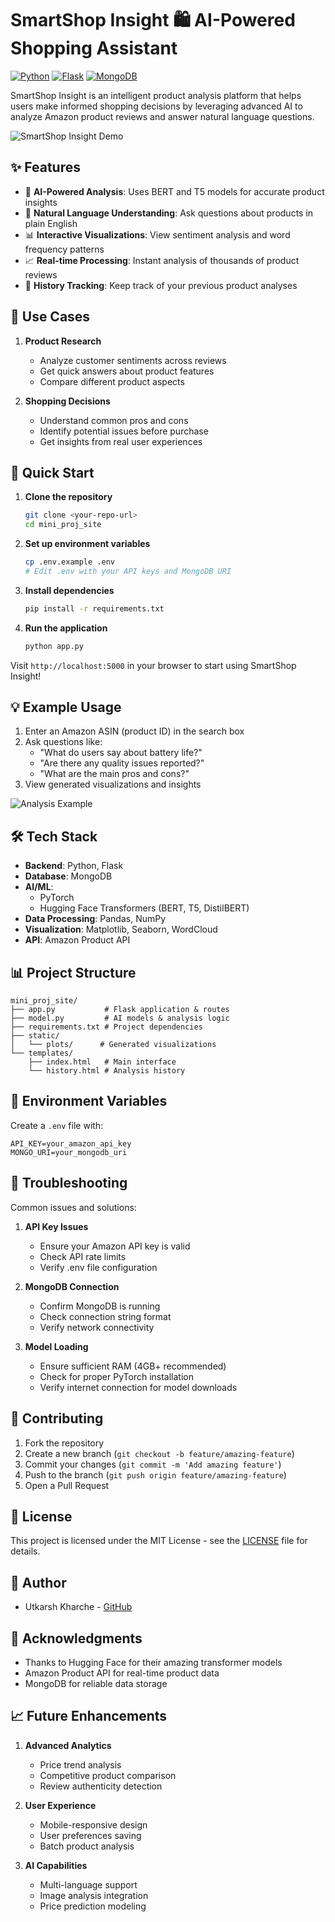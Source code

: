 # SmartShop Insight 🛍️ AI-Powered Shopping Assistant

[![Python](https://img.shields.io/badge/Python-3.8+-blue.svg)](https://www.python.org/downloads/)
[![Flask](https://img.shields.io/badge/Flask-2.0+-green.svg)](https://flask.palletsprojects.com/)
[![MongoDB](https://img.shields.io/badge/MongoDB-4.4+-brightgreen.svg)](https://www.mongodb.com/)

SmartShop Insight is an intelligent product analysis platform that helps users make informed shopping decisions by leveraging advanced AI to analyze Amazon product reviews and answer natural language questions.

![SmartShop Insight Demo](static/plots/demo.png)

## ✨ Features

- 🤖 **AI-Powered Analysis**: Uses BERT and T5 models for accurate product insights
- 💬 **Natural Language Understanding**: Ask questions about products in plain English
- 📊 **Interactive Visualizations**: View sentiment analysis and word frequency patterns
- 📈 **Real-time Processing**: Instant analysis of thousands of product reviews
- 🔄 **History Tracking**: Keep track of your previous product analyses

## 🎯 Use Cases

1. **Product Research**
   - Analyze customer sentiments across reviews
   - Get quick answers about product features
   - Compare different product aspects

2. **Shopping Decisions**
   - Understand common pros and cons
   - Identify potential issues before purchase
   - Get insights from real user experiences

## 🚀 Quick Start

1. **Clone the repository**
   ```bash
   git clone <your-repo-url>
   cd mini_proj_site
   ```

2. **Set up environment variables**
   ```bash
   cp .env.example .env
   # Edit .env with your API keys and MongoDB URI
   ```

3. **Install dependencies**
   ```bash
   pip install -r requirements.txt
   ```

4. **Run the application**
   ```bash
   python app.py
   ```

Visit `http://localhost:5000` in your browser to start using SmartShop Insight!

## 💡 Example Usage

1. Enter an Amazon ASIN (product ID) in the search box
2. Ask questions like:
   - "What do users say about battery life?"
   - "Are there any quality issues reported?"
   - "What are the main pros and cons?"
3. View generated visualizations and insights

![Analysis Example](static/plots/analysis_example.png)

## 🛠️ Tech Stack

- **Backend**: Python, Flask
- **Database**: MongoDB
- **AI/ML**: 
  - PyTorch
  - Hugging Face Transformers (BERT, T5, DistilBERT)
- **Data Processing**: Pandas, NumPy
- **Visualization**: Matplotlib, Seaborn, WordCloud
- **API**: Amazon Product API

## 📊 Project Structure

```
mini_proj_site/
├── app.py           # Flask application & routes
├── model.py         # AI models & analysis logic
├── requirements.txt # Project dependencies
├── static/         
│   └── plots/      # Generated visualizations
└── templates/      
    ├── index.html   # Main interface
    └── history.html # Analysis history
```

## 🔑 Environment Variables

Create a `.env` file with:
```
API_KEY=your_amazon_api_key
MONGO_URI=your_mongodb_uri
```

## 🔧 Troubleshooting

Common issues and solutions:

1. **API Key Issues**
   - Ensure your Amazon API key is valid
   - Check API rate limits
   - Verify .env file configuration

2. **MongoDB Connection**
   - Confirm MongoDB is running
   - Check connection string format
   - Verify network connectivity

3. **Model Loading**
   - Ensure sufficient RAM (4GB+ recommended)
   - Check for proper PyTorch installation
   - Verify internet connection for model downloads

## 🤝 Contributing

1. Fork the repository
2. Create a new branch (`git checkout -b feature/amazing-feature`)
3. Commit your changes (`git commit -m 'Add amazing feature'`)
4. Push to the branch (`git push origin feature/amazing-feature`)
5. Open a Pull Request

## 📝 License

This project is licensed under the MIT License - see the [LICENSE](LICENSE) file for details.

## 👥 Author

- Utkarsh Kharche - [GitHub](https://github.com/utkarshkharche)

## 🙏 Acknowledgments

- Thanks to Hugging Face for their amazing transformer models
- Amazon Product API for real-time product data
- MongoDB for reliable data storage

## 📈 Future Enhancements

1. **Advanced Analytics**
   - Price trend analysis
   - Competitive product comparison
   - Review authenticity detection

2. **User Experience**
   - Mobile-responsive design
   - User preferences saving
   - Batch product analysis

3. **AI Capabilities**
   - Multi-language support
   - Image analysis integration
   - Price prediction modeling